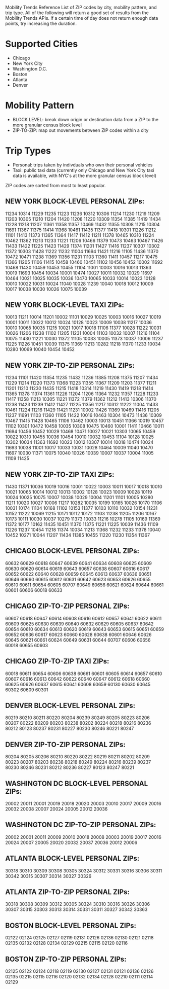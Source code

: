 Mobility Trends Reference List of ZIP codes by city, mobility pattern, and trip type. All of the following will return a good set of results from the Mobility Trends APIs. If a certain time of day does not return enough data points, try increasing the duration.

Supported Cities
==========
- Chicago
- New York City
- Washington D.C.
- Boston
- Atlanta
- Denver

Mobility Pattern
==========
- BLOCK LEVEL: break down origin or destination data from a ZIP to the more granular census block level
- ZIP-TO-ZIP: map out movements between ZIP codes within a city

Trip Types
==========
- Personal: trips taken by indivduals who own their personal vehicles
- Taxi: public taxi data (currently only Chicago and New York City taxi data is available, with NYC's at the more granular census block level)

ZIP codes are sorted from most to least popular.



NEW YORK BLOCK-LEVEL PERSONAL ZIPs:
----------
11234
10314
11229
11235
11223
11236
10312
10306
11214
11230
11219
11209
11203
10305
11210
11204
11420
11208
11220
10309
11354
11385
11419
11434
11228
11218
11207
11361
11358
11357
10469
11432
11355
10308
11215
10304
11691
11367
11375
11414
11368
10461
11435
11377
11418
10301
11226
11212
11101
11413
11373
11365
11364
11417
11412
11211
11378
10465
10310
11224
10462
11362
11213
11233
11221
11206
10466
11379
10473
10463
10467
11426
11433
11422
11225
11423
11429
11374
11201
11427
11416
11237
10307
10302
11372
10303
11428
11222
11232
11004
11694
11421
11216
11105
11436
11370
10472
10471
11238
11369
11356
11231
11103
11360
11411
10457
11217
10475
11366
11205
11106
11415
10458
10460
10451
11102
10456
10452
10002
11692
10468
11430
10459
10453
10455
11104
11001
10003
10016
10013
11363
10019
11693
10454
10034
10001
10474
10027
10011
10032
10029
11697
10464
10021
10025
10035
10036
10470
10065
10033
10014
10023
10128
10010
10022
10031
10024
11040
10028
11239
10040
10018
10012
10009
10017
10038
10030
10026
10075
10039

NEW YORK BLOCK-LEVEL TAXI ZIPs:
----------
10013
11211
10014
11201
10002
11101
10029
10025
10003
10016
10027
10019
10001
10011
10022
10012
10024
10128
10023
10009
10038
11217
10036
10010
10065
10035
11215
10021
10017
10018
11106
11377
10028
11222
10031
10026
11206
11238
11102
11205
11231
10004
11103
10032
10007
11216
11104
10075
11430
11221
10030
11372
11105
10033
10005
11373
10037
10006
11237
11225
11226
10451
10039
11375
11369
11213
10282
11218
11370
11233
10034
10280
10069
10040
10454
10452

NEW YORK ZIP-TO-ZIP PERSONAL ZIPs:
----------
11234
11101
11420
11354
11235
11432
11236
11385
11208
11375
11207
11434
11229
11214
11220
11373
11368
11223
11355
11367
11209
11203
11377
11211
11201
11210
11230
11435
11215
11418
10314
11219
11430
11419
11218
11414
11365
11378
11374
11361
11226
11204
11206
11364
11232
11357
11228
11233
11417
11358
11213
10305
11221
11372
11379
11362
11212
11413
10306
11370
11238
11423
11239
11412
11427
11225
11356
11217
10312
11222
11004
11433
10461
11224
11216
11429
11421
11231
10002
11426
11369
10469
11416
11205
11237
11691
11103
11360
11105
11422
10016
10463
10304
10473
11436
10309
10467
11415
11428
10465
11106
10462
10003
10013
10451
11366
10019
10457
11102
10301
10472
10458
10035
10308
10475
10460
10001
11411
10466
10011
11694
10456
10452
10029
10468
10471
10027
10021
10303
10065
10459
10022
10310
10455
10036
10454
10010
10032
10453
11104
10128
10025
10302
10034
11363
11692
10023
10012
10307
10014
10018
10474
10024
11693
10038
11001
10017
10033
10031
10028
10464
10009
11040
10470
11697
10030
11371
10075
10040
10026
10039
10007
10037
10004
11005
11109
11425

NEW YORK ZIP-TO-ZIP TAXI ZIPs:
----------
11430
11371
10036
10019
10016
10001
10022
10003
10011
10017
10018
10010
10021
10065
10014
10012
10013
10002
10128
10023
10009
10028
10119
10024
10025
10075
10007
10038
10029
10004
11201
11101
10005
10280
11211
10020
10027
10006
11217
10282
10035
10199
10165
10026
10170
11106
10031
10174
11104
10168
11102
10153
11377
10103
10110
10032
10154
11231
10152
11222
10069
11215
10171
10112
10172
11103
11238
11205
11206
10167
10173
10111
10030
10037
10279
11373
10033
11216
10278
11105
10169
11369
11372
10177
10162
11435
10451
11370
11375
11221
11225
10039
11436
11109
11226
11237
10454
11218
11374
10034
11213
11368
11232
11233
11378
10040
10452
10271
10044
11207
11434
11385
10455
11220
11230
11354
11367

CHICAGO BLOCK-LEVEL PERSONAL ZIPs:
----------
60632
60629
60618
60647
60639
60641
60634
60608
60625
60609
60630
60620
60614
60619
60643
60657
60638
60607
60616
60617
60652
60622
60640
60628
60659
60645
60613
60637
60636
60651
60646
60660
60615
60612
60631
60642
60623
60653
60626
60655
60610
60611
60654
60605
60707
60649
60656
60621
60624
60644
60661
60601
60606
60018
60633

CHICAGO ZIP-TO-ZIP PERSONAL ZIPs:
----------
60607
60618
60647
60614
60608
60616
60612
60657
60641
60622
60611
60609
60625
60630
60639
60640
60632
60629
60605
60637
60642
60654
60610
60634
60613
60620
60619
60643
60653
60615
60651
60659
60652
60636
60617
60623
60660
60628
60638
60601
60646
60626
60645
60621
60661
60624
60649
60631
60644
60707
60606
60656
60018
60655
60603

CHICAGO ZIP-TO-ZIP TAXI ZIPs:
----------
60018
60611
60654
60606
60638
60661
60601
60605
60614
60657
60610
60607
60616
60613
60642
60622
60640
60647
60612
60618
60660
60625
60626
60637
60615
60641
60608
60659
60130
60630
60645
60302
60609
60301

DENVER BLOCK-LEVEL PERSONAL ZIPs:
----------
80219
80210
80211
80220
80204
80239
80249
80205
80223
80206
80207
80222
80209
80203
80238
80202
80224
80218
80216
80236
80212
80123
80237
80231
80227
80230
80246
80221
80247

DENVER ZIP-TO-ZIP PERSONAL ZIPs:
----------
80204
80205
80206
80210
80220
80222
80219
80211
80202
80209
80223
80207
80203
80238
80218
80249
80224
80216
80239
80237
80230
80246
80231
80212
80236
80227
80123
80247
80221

WASHINGTON DC BLOCK-LEVEL PERSONAL ZIPs:
----------
20002
20011
20001
20019
20018
20020
20003
20010
20017
20009
20016
20032
20008
20007
20024
20005
20012
20036

WASHINGTON DC ZIP-TO-ZIP PERSONAL ZIPs:
----------
20002
20001
20011
20009
20010
20018
20008
20003
20019
20017
20016
20024
20007
20005
20020
20032
20037
20036
20012
20006

ATLANTA BLOCK-LEVEL PERSONAL ZIPs:
----------
30318
30310
30309
30308
30305
30324
30312
30331
30316
30306
30311
30342
30315
30307
30314
30327
30326

ATLANTA ZIP-TO-ZIP PERSONAL ZIPs:
----------
30318
30308
30309
30312
30305
30324
30310
30316
30326
30306
30307
30315
30303
30313
30314
30331
30311
30327
30342
30363

BOSTON BLOCK-LEVEL PERSONAL ZIPs:
----------
02122
02124
02125
02127
02119
02131
02126
02136
02130
02121
02118
02135
02132
02128
02134
02129
02215
02115
02120
02116

BOSTON ZIP-TO-ZIP PERSONAL ZIPs:
----------
02125
02122
02124
02118
02119
02130
02127
02131
02121
02136
02126
02135
02215
02115
02116
02120
02132
02134
02128
02210
02111
02114
02129
